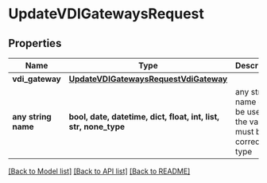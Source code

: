 # UpdateVDIGatewaysRequest


## Properties
Name | Type | Description | Notes
------------ | ------------- | ------------- | -------------
**vdi_gateway** | [**UpdateVDIGatewaysRequestVdiGateway**](UpdateVDIGatewaysRequestVdiGateway.md) |  | 
**any string name** | **bool, date, datetime, dict, float, int, list, str, none_type** | any string name can be used but the value must be the correct type | [optional]

[[Back to Model list]](../README.md#documentation-for-models) [[Back to API list]](../README.md#documentation-for-api-endpoints) [[Back to README]](../README.md)


